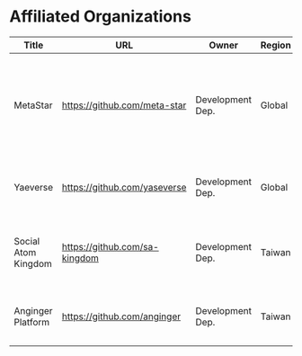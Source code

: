 # Affiliated Organizations

| Title               | URL                             | Owner            | Region | Description                                                                                     |
| ------------------- | ------------------------------- | ---------------- | ------ | ----------------------------------------------------------------------------------------------- |
| MetaStar            | <https://github.com/meta-star>  | Development Dep. | Global | Transforming complex research into accessible projects for public understanding and engagement. |
| Yaeverse            | <https://github.com/yaseverse>  | Development Dep. | Global | The hyper-metaverse based on cutting-edge technology.                                           |
| Social Atom Kingdom | <https://github.com/sa-kingdom> | Development Dep. | Taiwan | 社交媒體建構專案小組，打造專為臺灣量身訂做的社群服務。                                                   |
| Anginger Platform   | <https://github.com/anginger>   | Development Dep. | Taiwan | 為臺灣的軟體工程師打造，屬於他們的就業資源平台。                                                        |

